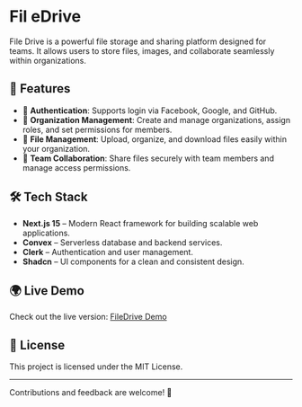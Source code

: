 # Fil eDrive

File Drive is a powerful file storage and sharing platform designed for teams. It allows users to store files, images, and collaborate seamlessly within organizations.

## 🚀 Features

- 🔑 **Authentication**: Supports login via Facebook, Google, and GitHub.
- 🏢 **Organization Management**: Create and manage organizations, assign roles, and set permissions for members.
- 📂 **File Management**: Upload, organize, and download files easily within your organization.
- 👥 **Team Collaboration**: Share files securely with team members and manage access permissions.

## 🛠️ Tech Stack

- **Next.js 15** – Modern React framework for building scalable web applications.
- **Convex** – Serverless database and backend services.
- **Clerk** – Authentication and user management.
- **Shadcn** – UI components for a clean and consistent design.

## 🌍 Live Demo

Check out the live version: [FileDrive Demo](https://file-drive-orcin.vercel.app/)

## 📜 License

This project is licensed under the MIT License.

---

Contributions and feedback are welcome! 🚀

